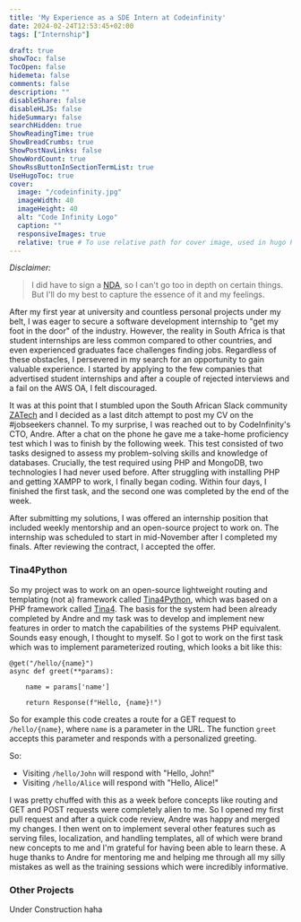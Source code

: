 ```yaml
---
title: 'My Experience as a SDE Intern at Codeinfinity'
date: 2024-02-24T12:53:45+02:00
tags: ["Internship"]

draft: true
showToc: false
TocOpen: false
hidemeta: false
comments: false
description: ""
disableShare: false
disableHLJS: false
hideSummary: false
searchHidden: true
ShowReadingTime: true
ShowBreadCrumbs: true
ShowPostNavLinks: false
ShowWordCount: true
ShowRssButtonInSectionTermList: true
UseHugoToc: true
cover:
  image: "/codeinfinity.jpg"
  imageWidth: 40
  imageHeight: 40
  alt: "Code Infinity Logo"
  caption: ""
  responsiveImages: true
  relative: true # To use relative path for cover image, used in hugo Page-bundles
---
```


_Disclaimer:_

> I did have to sign a [NDA](https://en.wikipedia.org/wiki/Non-disclosure_agreement), so I can't go too in depth on certain things. But I'll do my best to capture the essence of it and my feelings.

After my first year at university and countless personal projects under my belt, I was eager to secure a software development internship to "get my foot in the door" of the industry. However, the reality in South Africa is that student internships are less common compared to other countries, and even experienced graduates face challenges finding jobs. Regardless of these obstacles, I persevered in my search for an opportunity to gain valuable experience. I started by applying to the few companies that advertised student internships and after a couple of rejected interviews and a fail on the AWS OA, I felt discouraged. 

It was at this point that I stumbled upon the South African Slack community [ZATech](https://zatech.co.za/) and I decided as a last ditch attempt to post my CV on the #jobseekers channel. To my surprise, I was reached out to by CodeInfinity's CTO, Andre. After a chat on the phone he gave me a take-home proficiency test which I was to finish by the following week. This test consisted of two tasks designed to assess my problem-solving skills and knowledge of databases. Crucially, the test required using PHP and MongoDB, two technologies I had never used before. After struggling with installing PHP and getting XAMPP to work, I finally began coding.  Within four days, I finished the first task, and the second one was completed by the end of the week.

After submitting my solutions, I was offered an internship position that included weekly mentorship and an open-source project to work on. The internship was scheduled to start in mid-November after I completed my finals. After reviewing the contract, I accepted the offer.

### Tina4Python

So my project was to work on an open-source lightweight routing and templating (not a) framework called [Tina4Python](https://github.com/tina4stack/tina4-python), which was based on a PHP framework called [Tina4](https://github.com/tina4stack/tina4-php). The basis for the system had been already completed by Andre and my task was to develop and implement new features in order to match the capabilities of the systems PHP equivalent. Sounds easy enough, I thought to myself. So I got to work on the first task which was to implement parameterized routing, which looks a bit like this: 

    @get("/hello/{name}")
    async def greet(**params):
   
        name = params['name']
   
        return Response(f"Hello, {name}!")

So for example this code creates a route for a GET request to `/hello/{name}`, where `name` is a parameter in the URL. The function `greet` accepts this parameter and responds with a personalized greeting.

So:
- Visiting `/hello/John` will respond with "Hello, John!"
- Visiting `/hello/Alice` will respond with "Hello, Alice!"
    
I was pretty chuffed with this as a week before concepts like routing and GET and POST requests were completely alien to me. So I opened my first pull request and after a quick code review, Andre was happy and merged my changes. I then went on to implement several other features such as serving files, localization, and handling templates, all of which were brand new concepts to me and I'm grateful for having been able to learn these. A huge thanks to Andre for mentoring me and helping me through all my silly mistakes as well as the training sessions which were incredibly informative.

### Other Projects

Under Construction haha